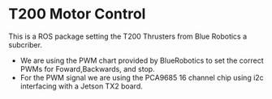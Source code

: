 # T200 Motor Control 
This is a ROS package setting the T200 Thrusters from Blue Robotics a subcriber.
- We are using the PWM chart provided by BlueRobotics to set the correct PWMs for Foward,Backwards, and stop.
- For the PWM signal we are using the PCA9685 16 channel chip using i2c interfacing with a Jetson TX2 board.
